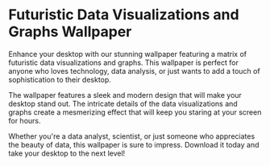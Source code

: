 <!--
Write me markdown content of website with wallpaper:

"A wallpaper featuring a matrix of futuristic data visualizations and graphs"

The header of the page should not be copy of the text but rather a real content of the website which is using this wallpaper.
-->

<!--font:Poppins-->

# Futuristic Data Visualizations and Graphs Wallpaper

Enhance your desktop with our stunning wallpaper featuring a matrix of futuristic data visualizations and graphs. This wallpaper is perfect for anyone who loves technology, data analysis, or just wants to add a touch of sophistication to their desktop.

The wallpaper features a sleek and modern design that will make your desktop stand out. The intricate details of the data visualizations and graphs create a mesmerizing effect that will keep you staring at your screen for hours.

Whether you're a data analyst, scientist, or just someone who appreciates the beauty of data, this wallpaper is sure to impress. Download it today and take your desktop to the next level!
